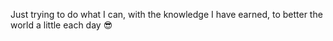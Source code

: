 Just trying to do what I can, with the knowledge I have earned, to better the world a little each day 😎
